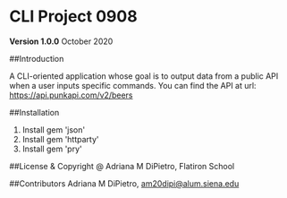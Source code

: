 # CLI Project 0908
**Version 1.0.0**
October 2020

##Introduction

A CLI-oriented application whose goal is to output data from a public API when a user inputs specific commands. 
You can find the API at url: https://api.punkapi.com/v2/beers 

##Installation

1. Install gem 'json'
2. Install gem 'httparty'
3. Install gem 'pry'


##License & Copyright
@ Adriana M DiPietro, Flatiron School

##Contributors
Adriana M DiPietro, am20dipi@alum.siena.edu